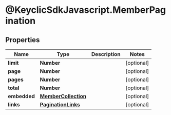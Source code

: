 # @KeyclicSdkJavascript.MemberPagination

## Properties
Name | Type | Description | Notes
------------ | ------------- | ------------- | -------------
**limit** | **Number** |  | [optional] 
**page** | **Number** |  | [optional] 
**pages** | **Number** |  | [optional] 
**total** | **Number** |  | [optional] 
**embedded** | [**MemberCollection**](MemberCollection.md) |  | [optional] 
**links** | [**PaginationLinks**](PaginationLinks.md) |  | [optional] 


